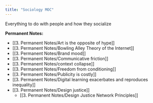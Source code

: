 ```yaml
---
title: "Sociology MOC"
---
```

Everything to do with people and how they socialize

**Permanent Notes:**
+ [[3. Permanent Notes/Art is the opposite of hype]]
+ [[3. Permanent Notes/Bowling Alley Theory of the Internet]]
+ [[3. Permanent Notes/Brand mood]]
+ [[3. Permanent Notes/Communicative friction]]
+ [[3. Permanent Notes/context collapse]]
+ [[3. Permanent Notes/Freedom from conditioning]]
+ [[3. Permanent Notes/Publicity is costly]]
+ [[3. Permanent Notes/Digital learning exacerbates and reproduces inequality]]
+ [[3. Permanent Notes/Design justice]]
	+ [[3. Permanent Notes/Design Justice Network Principles]]